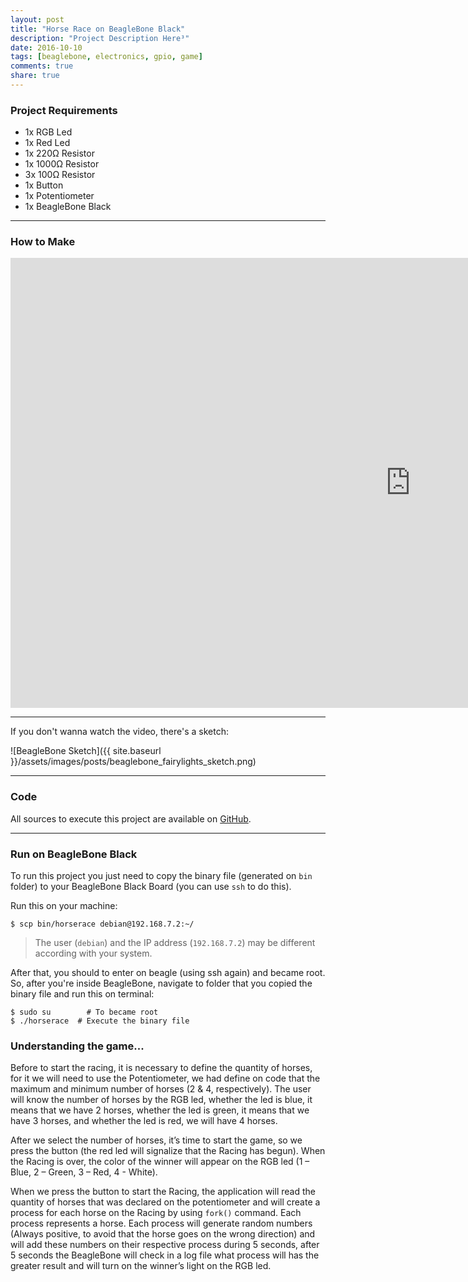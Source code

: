 ```yaml
---
layout: post
title: "Horse Race on BeagleBone Black"
description: "Project Description Here³"
date: 2016-10-10
tags: [beaglebone, electronics, gpio, game]
comments: true
share: true
---
```


### Project Requirements
 - 1x RGB Led
 - 1x Red Led
 - 1x 220Ω Resistor
 - 1x 1000Ω Resistor
 - 3x 100Ω Resistor
 - 1x Button
 - 1x Potentiometer
 - 1x BeagleBone Black

---

### How to Make

<div class="full-width-video">
  <iframe width="1280" height="720" src="https://www.youtube.com/embed/aNqMWlZi-1U?rel=0" frameborder="0" allowfullscreen></iframe>
</div>

---

If you don't wanna watch the video, there's a sketch:

![BeagleBone Sketch]({{ site.baseurl }}/assets/images/posts/beaglebone_fairylights_sketch.png)

---

### Code

All sources to execute this project are available on [GitHub](https://github.com/eltonvs/beagleproject/tree/master/HorseRace).

---

### Run on BeagleBone Black

To run this project you just need to copy the binary file (generated on `bin` folder) to your BeagleBone Black Board (you can use `ssh` to do this).

Run this on your machine:

```
$ scp bin/horserace debian@192.168.7.2:~/
```

 > The user (`debian`) and the IP address (`192.168.7.2`) may be different according with your system.

After that, you should to enter on beagle (using ssh again) and became root. So, after you're inside BeagleBone, navigate to folder that you copied the binary file and run this on terminal:

```
$ sudo su        # To became root
$ ./horserace  # Execute the binary file
```

### Understanding the game...

Before to start the racing, it is necessary to define the quantity of horses, for it we will need to use the Potentiometer, we had define on code that the maximum  and minimum number of horses (2 & 4, respectively). The user will know the number of horses by the RGB led, whether the led is blue, it means that we have 2 horses, whether the led is green, it means that we have 3 horses, and whether the led is red, we will have 4 horses.

After we select the number of horses, it’s time to start the game, so we press the button (the red led will signalize that the Racing has begun). When the Racing is over, the color of the winner will appear on the RGB led (1 – Blue, 2 – Green, 3 – Red, 4 - White).

When we press the button to start the Racing, the application will read the quantity of horses that was declared on the potentiometer and will create a process for each horse on the Racing by using `fork()` command. Each process represents  a horse. Each process will generate random numbers (Always positive, to avoid that the horse goes on the wrong direction) and will add these numbers on their respective process during 5 seconds, after 5 seconds the BeagleBone will check in a log file what process will has the greater result and will turn on the winner’s light on the RGB led.

